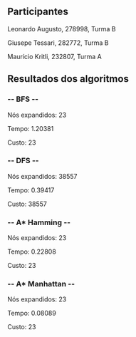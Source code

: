 ## Participantes
Leonardo Augusto, 278998, Turma B

Giusepe Tessari, 282772, Turma B

Maurício Kritli, 232807, Turma A

## Resultados dos algoritmos

### -- BFS --

Nós expandidos: 23

Tempo: 1.20381

Custo: 23

### -- DFS --

Nós expandidos: 38557

Tempo: 0.39417

Custo: 38557

### -- A* Hamming --

Nós expandidos: 23

Tempo: 0.22808

Custo: 23

### -- A* Manhattan --

Nós expandidos: 23

Tempo: 0.08089

Custo: 23